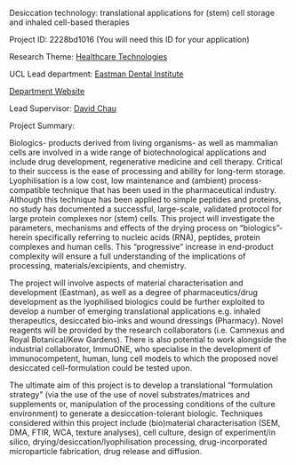 Desiccation technology: translational applications for (stem) cell storage and inhaled cell-based therapies

Project ID: 2228bd1016
(You will need this ID for your application)

Research Theme: [Healthcare Technologies](../themes/healthcare-technologies.md)

UCL Lead department: [Eastman Dental Institute](../departments/eastman-dental-institute.md)

[Department Website](https://www.ucl.ac.uk/eastman)

Lead Supervisor: [David Chau](https://iris.ucl.ac.uk/iris/browse/profile?upi=DYSCH88)

Project Summary:

Biologics- products derived from living organisms- as well as mammalian cells are involved in a wide range of biotechnological applications and include drug development, regenerative medicine and cell therapy. Critical to their success is the ease of processing and ability for long-term storage. Lyophilisation is a low cost, low maintenance and (ambient) process-compatible technique that has been used in the pharmaceutical industry. Although this technique has been applied to simple peptides and proteins, no study has documented a successful, large-scale, validated protocol for large protein complexes nor (stem) cells. This project will investigate the parameters, mechanisms and effects of the drying process on “biologics”- herein specifically referring to nucleic acids (RNA), peptides, protein complexes and human cells. This “progressive” increase in end-product complexity will ensure a full understanding of the implications of processing, materials/excipients, and chemistry. 
 
 The project will involve aspects of material characterisation and development (Eastman), as well as a degree of pharmaceutics/drug development as the lyophilised biologics could be further exploited to develop a number of emerging translational applications e.g. inhaled therapeutics, desiccated bio-inks and wound dressings (Pharmacy). Novel reagents will be provided by the research collaborators (i.e. Camnexus and Royal Botanical/Kew Gardens). There is also potential to work alongside the industrial collaborator, ImmuONE, who specialise in the development of immunocompetent, human, lung cell models to which the proposed novel desiccated cell-formulation could be tested upon. 
 
 The ultimate aim of this project is to develop a translational “formulation strategy” (via the use of the use of novel substrates/matrices and supplements or, manipulation of the processing conditions of the culture environment) to generate a desiccation-tolerant biologic. Techniques considered within this project include (bio)material characterisation (SEM, DMA, FTIR, WCA, texture analyses), cell culture, design of experiment/in silico, drying/desiccation/lyophilisation processing, drug-incorporated microparticle fabrication, drug release and diffusion.